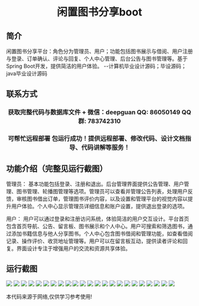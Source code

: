 <p><h1 align="center">闲置图书分享boot</h1></p>

## 简介
闲置图书分享平台：角色分为管理员、用户；功能包括图书展示与借阅、用户注册与登录、订单确认、评论与回复、个人中心管理、后台公告与图书管理等。基于Spring Boot开发，提供简洁的用户体验。    --计算机毕业设计源码；毕设源码；java毕业设计源码


## 联系方式
<p><h3 align="center">获取完整代码与数据库文件 + 微信：deepguan QQ: 86050149 QQ群: 783742310</h3></p>
<p><h3 align="center">可帮忙远程部署 包运行成功！提供远程部署、修改代码、设计文档指导、代码讲解等服务！</h3></p>

## 功能介绍（完整见运行截图）
管理员： 基本功能包括登录、注册和退出。后台管理界面提供公告管理、用户管理、图书管理、轮播图管理等选项。管理员可以查看并管理公告列表，处理用户反馈，审核图书借出订单，管理图书评价内容，以及设置和管理平台的视觉内容以提升用户体验。个人中心显示管理员详细信息和账户设置，提供退出登录的选项。

用户： 用户可以通过登录和注册访问系统，体验简洁的用户交互设计。平台首页包含首页导航、公告、留言板、图书展示和个人中心。用户可搜索和筛选图书，通过添加书籍信息与他人分享图书。个人中心包含图书借阅和管理功能，如查看借阅记录、操作评价、收货地址管理等。用户可以在留言板互动，提供读者评论和回复。界面设计专注于增强用户的交流和资源共享体验。


## 运行截图
![](https://bs-1329754181.cos.ap-shanghai.myqcloud.com/spring/IdleBooksShare/img/001.jpg)
![](https://bs-1329754181.cos.ap-shanghai.myqcloud.com/spring/IdleBooksShare/img/002.jpg)
![](https://bs-1329754181.cos.ap-shanghai.myqcloud.com/spring/IdleBooksShare/img/003.jpg)
![](https://bs-1329754181.cos.ap-shanghai.myqcloud.com/spring/IdleBooksShare/img/004.jpg)
![](https://bs-1329754181.cos.ap-shanghai.myqcloud.com/spring/IdleBooksShare/img/005.jpg)
![](https://bs-1329754181.cos.ap-shanghai.myqcloud.com/spring/IdleBooksShare/img/006.jpg)
![](https://bs-1329754181.cos.ap-shanghai.myqcloud.com/spring/IdleBooksShare/img/007.jpg)
![](https://bs-1329754181.cos.ap-shanghai.myqcloud.com/spring/IdleBooksShare/img/008.jpg)
![](https://bs-1329754181.cos.ap-shanghai.myqcloud.com/spring/IdleBooksShare/img/009.jpg)
![](https://bs-1329754181.cos.ap-shanghai.myqcloud.com/spring/IdleBooksShare/img/010.jpg)
![](https://bs-1329754181.cos.ap-shanghai.myqcloud.com/spring/IdleBooksShare/img/011.jpg)
![](https://bs-1329754181.cos.ap-shanghai.myqcloud.com/spring/IdleBooksShare/img/012.jpg)
![](https://bs-1329754181.cos.ap-shanghai.myqcloud.com/spring/IdleBooksShare/img/013.jpg)
![](https://bs-1329754181.cos.ap-shanghai.myqcloud.com/spring/IdleBooksShare/img/014.jpg)
![](https://bs-1329754181.cos.ap-shanghai.myqcloud.com/spring/IdleBooksShare/img/015.jpg)
![](https://bs-1329754181.cos.ap-shanghai.myqcloud.com/spring/IdleBooksShare/img/016.jpg)
![](https://bs-1329754181.cos.ap-shanghai.myqcloud.com/spring/IdleBooksShare/img/017.jpg)
![](https://bs-1329754181.cos.ap-shanghai.myqcloud.com/spring/IdleBooksShare/img/018.jpg)
![](https://bs-1329754181.cos.ap-shanghai.myqcloud.com/spring/IdleBooksShare/img/019.jpg)
![](https://bs-1329754181.cos.ap-shanghai.myqcloud.com/spring/IdleBooksShare/img/020.jpg)
![](https://bs-1329754181.cos.ap-shanghai.myqcloud.com/spring/IdleBooksShare/img/021.jpg)
![](https://bs-1329754181.cos.ap-shanghai.myqcloud.com/spring/IdleBooksShare/img/022.jpg)
![](https://bs-1329754181.cos.ap-shanghai.myqcloud.com/spring/IdleBooksShare/img/023.jpg)

<p>本代码来源于网络,仅供学习参考使用!</p>
